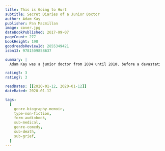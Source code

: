 ```yaml
---
title: This is Going to Hurt
subtitle: Secret Diaries of a Junior Doctor
author: Adam Kay
publisher: Pan Macmillan
image: cover.jpg
dateBookPublished: 2017-09-07
pageCount: 277
bookHeight: 198
goodreadsReviewId: 2855349421
isbn13: 9781509858637

summary: |
  Adam Kay was a junior doctor from 2004 until 2010, before a devastating experience on a ward caused him to reconsider his future. He kept a diary throughout his training, and This Is Going to Hurt intersperses tales from the front line of the NHS with reflections on the current crisis. The result is a first-hand account of life as a junior doctor in all its joy, pain, sacrifice and maddening bureaucracy, and a love letter to those who might at any moment be holding our lives in their hands.

rating5: 3
rating7: 3

readDates: [[2020-01-12, 2020-01-12]]
dateRated: 2020-01-12

tags:
  [
    genre-biography-memoir,
    type-non-fiction,
    form-audiobook,
    sub-medical,
    genre-comedy,
    sub-death,
    sub-grief,
  ]
---
```

